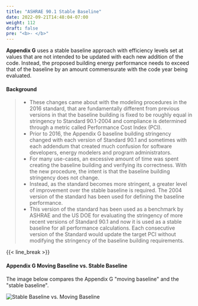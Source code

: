 ```yaml
---
title: "ASHRAE 90.1 Stable Baseline"
date: 2022-09-21T14:48:04-07:00
weight: 112
draft: false
pre: "<b>- </b>"
---
```


**Appendix G** uses a stable baseline approach with efficiency levels set at values that are not intended to be updated with each new addition of the code. Instead, the proposed building energy performance needs to exceed that of the baseline by an amount commensurate with the code year being evaluated.

#### Background
> - These changes came about with the modeling procedures in the 2016 standard, that are fundamentally different from previous versions in that the baseline building is fixed to be roughly equal in stringency to Standard 90.1-2004 and compliance is determined through a metric called Performance Cost Index (PCI).
> - Prior to 2016, the Appendix G baseline building stringency changed with each version of Standard 90.1 and sometimes with each addendum that created much confusion for software developers, energy modelers and program administrators. 
> - For many use-cases, an excessive amount of time was spent creating the baseline building and verifying its correctness. With the new procedure, the intent is that the baseline building stringency does not change. 
> - Instead, as the standard becomes more stringent, a greater level of improvement over the stable baseline is required. The 2004 version of the standard has been used for defining the baseline performance. 
> - This version of the standard has been used as a benchmark by ASHRAE and the US DOE for evaluating the stringency of more recent versions of Standard 90.1 and now it is used as a stable baseline for all performance calculations. Each consecutive version of the Standard would update the target PCI without modifying the stringency of the baseline building requirements.

{{< line_break >}}

#### Appendix G Moving Baseline vs. Stable Baseline

The image below compares the Appendix G "moving baseline" and the "stable baseline".

![Stable Baseline vs. Moving Baseline](/BEM-for-PRM/overview/ashrae/images/baseline_stable_moving.jpg?width=800px&align=left&classes=border)
